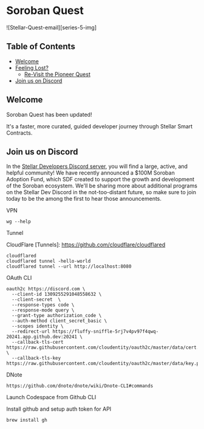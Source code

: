 # Soroban Quest <!-- omit in toc -->

![Stellar-Quest-email][series-5-img]

## Table of Contents <!-- omit in toc -->

- [Welcome](#welcome)
- [Feeling Lost?](#feeling-lost)
    - [Re-Visit the Pioneer Quest](#re-visit-the-pioneer-quest)
- [Join us on Discord](#join-us-on-discord)

## Welcome

Soroban Quest has been updated!

It's a faster, more curated, guided developer journey through Stellar Smart Contracts.

## Join us on Discord

In the [Stellar Developers Discord server][dev-discord], you will find a large,
active, and helpful community! We have recently announced a $100M Soroban
Adoption Fund, which SDF created to support the growth and development of the
Soroban ecosystem. We'll be sharing more about additional programs on the
Stellar Dev Discord in the not-too-distant future, so make sure to join today to
be the among the first to hear those announcements.

VPN

```
wg --help
```

Tunnel

CloudFlare [Tunnels]: https://github.com/cloudflare/cloudflared

```
cloudflared
cloudflared tunnel -hello-world
cloudflared tunnel --url http://localhost:8080
```

OAuth CLI

```
oauth2c https://discord.com \
  --client-id 1309255291048558632 \
  --client-secret  \
  --response-types code \
  --response-mode query \
  --grant-type authorization_code \
  --auth-method client_secret_basic \
  --scopes identity \
  --redirect-url https://fluffy-sniffle-5rj7v4pv97f4qwq-20241.app.github.dev:20241 \
  --callback-tls-cert https://raw.githubusercontent.com/cloudentity/oauth2c/master/data/cert.pem \
  --callback-tls-key https://raw.githubusercontent.com/cloudentity/oauth2c/master/data/key.pem
```

DNote

```
https://github.com/dnote/dnote/wiki/Dnote-CLI#commands
```

Launch Codespace from Github CLI

Install github and setup auth token for API
```
brew install gh


```

[dev-discord]: https://discord.gg/stellardev
